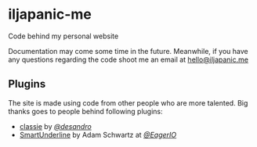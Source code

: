 # iljapanic-me
Code behind my personal website

Documentation may come some time in the future. Meanwhile, if you have any questions regarding the code shoot me an email at [hello@iljapanic.me](mailto:hello@iljapanic.me)


## Plugins
The site is made using code from other people who are more talented. Big thanks goes to people behind following plugins:

- [classie](https://github.com/desandro/classie) by *[@desandro](https://github.com/desandro)*
- [SmartUnderline](https://github.com/EagerIO/SmartUnderline) by Adam Schwartz at *[@EagerIO](https://github.com/EagerIO/)*

